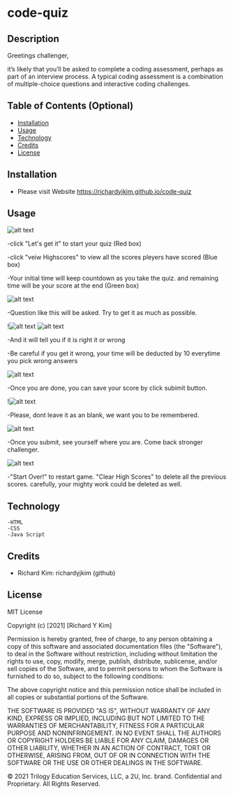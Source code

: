 # code-quiz

## Description 

Greetings challenger,

it’s likely that you’ll be asked to complete a coding assessment, perhaps as part of an interview process. A typical coding assessment is a combination of multiple-choice questions and interactive coding challenges.


## Table of Contents (Optional)


* [Installation](#installation)
* [Usage](#usage)
* [Technology](#technology)
* [Credits](#credits)
* [License](#license)


## Installation

- Please visit Website https://richardyjkim.github.io/code-quiz


## Usage 


![alt text](.Assets/screenshot/ss1.png)

-click "Let's get it" to start your quiz (Red box)

-click "veiw Highscores" to view all the scores pleyers have scored (Blue box)

-Your initial time will keep countdown as you take the quiz. and remaining time will be your score at the end (Green box)

![alt text](.Assets/screenshot/ss2.png)

-Question like this will be asked. Try to get it as much as possible.

!![alt text](.Assets/screenshot/ss3.png)
![alt text](.Assets/screenshot/ss4.png)

-And it will tell you if it is right it or wrong

-Be careful if you get it wrong, your time will be deducted by 10 everytime you pick wrong answers

![alt text](.Assets/screenshot/ss5.png)

-Once you are done, you can save your score by click subimit button.

!![alt text](.Assets/screenshot/ss6.png)

-Please, dont leave it as an blank, we want you to be remembered.

![alt text](.Assets/screenshot/ss7.png)

-Once you submit, see yourself where you are. Come back stronger challenger.

![alt text](.Assets/screenshot/ss7.png)

-"Start Over!" to restart game. "Clear High Scores" to delete all the previous scores.
 carefully, your mighty work could be deleted as well.


## Technology
    -HTML
    -CSS
    -Java Script

## Credits

 - Richard Kim: richardyjkim (github)


## License

MIT License

Copyright (c) [2021] [Richard Y Kim]

Permission is hereby granted, free of charge, to any person obtaining a copy
of this software and associated documentation files (the "Software"), to deal
in the Software without restriction, including without limitation the rights
to use, copy, modify, merge, publish, distribute, sublicense, and/or sell
copies of the Software, and to permit persons to whom the Software is
furnished to do so, subject to the following conditions:

The above copyright notice and this permission notice shall be included in all
copies or substantial portions of the Software.

THE SOFTWARE IS PROVIDED "AS IS", WITHOUT WARRANTY OF ANY KIND, EXPRESS OR
IMPLIED, INCLUDING BUT NOT LIMITED TO THE WARRANTIES OF MERCHANTABILITY,
FITNESS FOR A PARTICULAR PURPOSE AND NONINFRINGEMENT. IN NO EVENT SHALL THE
AUTHORS OR COPYRIGHT HOLDERS BE LIABLE FOR ANY CLAIM, DAMAGES OR OTHER
LIABILITY, WHETHER IN AN ACTION OF CONTRACT, TORT OR OTHERWISE, ARISING FROM,
OUT OF OR IN CONNECTION WITH THE SOFTWARE OR THE USE OR OTHER DEALINGS IN THE
SOFTWARE.

© 2021 Trilogy Education Services, LLC, a 2U, Inc. brand. Confidential and Proprietary. All Rights Reserved.
